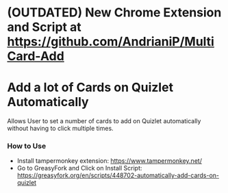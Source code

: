# (OUTDATED) New Chrome Extension and Script at https://github.com/AndrianiP/MultiCard-Add 

# Add a lot of Cards on Quizlet Automatically 
Allows User to set a number of cards to add on Quizlet automatically without having to click multiple times.

### How to Use
- Install tampermonkey extension: https://www.tampermonkey.net/  
- Go to GreasyFork and Click on Install Script: https://greasyfork.org/en/scripts/448702-automatically-add-cards-on-quizlet

